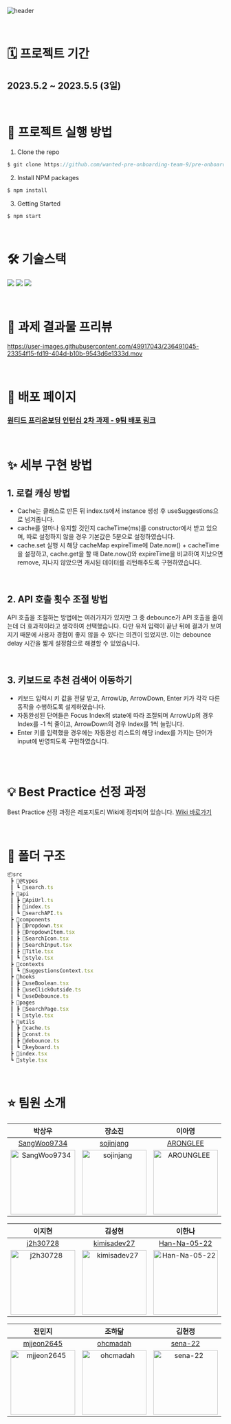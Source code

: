 ![header](https://capsule-render.vercel.app/api?type=waving&color=gradient&height=300&section=header&text=원티드%20프리온보딩%202차%20과제%209팀&fontSize=50)

<br/>

# 🗓️ 프로젝트 기간

## 2023.5.2 ~ 2023.5.5 (3일)

<br/>

# 📌 프로젝트 실행 방법

1. Clone the repo

```javascript
$ git clone https://github.com/wanted-pre-onboarding-team-9/pre-onboarding-10th-2-9.git
```

2. Install NPM packages

```javascript
$ npm install
```

3. Getting Started

```javascript
$ npm start
```

<br/>

# 🛠️ 기술스택

<p>
<img src="https://img.shields.io/badge/React-61DAFB?style=flat-square&logo=React&logoColor=black"/>
<img src="https://img.shields.io/badge/Typescript-3178C6?style=flat-square&logo=Typescript&logoColor=white"/>
<img src="https://img.shields.io/badge/styled components-DB7093?style=flat-square&logo=styled-components&logoColor=white"/>
</p>

<br />

# 👀 과제 결과물 프리뷰

https://user-images.githubusercontent.com/49917043/236491045-23354f15-fd19-404d-b10b-9543d6e1333d.mov

<br/>

# 🚀 배포 페이지

### [원티드 프리온보딩 인턴십 2차 과제 - 9팀 배포 링크](https://pre-onboarding-10th-2-9.netlify.app/)

<br/>

# ✨ 세부 구현 방법

## 1. 로컬 캐싱 방법

- Cache는 클래스로 만든 뒤 index.ts에서 instance 생성 후 useSuggestions으로 넘겨줍니다.
- cache를 얼마나 유지할 것인지 cacheTime(ms)를 constructor에서 받고 있으며, 따로 설정하지 않을 경우 기본값은 5분으로 설정하였습니다.
- cache.set 실행 시 해당 cacheMap expireTime에 Date.now() + cacheTime을 설정하고, cache.get을 할 때 Date.now()와 expireTime을 비교하여 지났으면 remove, 지나지 않았으면 캐시된 데이터를 리턴해주도록 구현하였습니다.

<br/>

## 2. API 호출 횟수 조절 방법

API 호출을 조절하는 방법에는 여러가지가 있지만 그 중 debounce가 API 호출을 줄이는데 더 효과적이라고 생각하여 선택했습니다.
다만 유저 입력이 끝난 뒤에 결과가 보여지기 때문에 사용자 경험이 좋지 않을 수 있다는 의견이 있었지만. 이는 debounce delay 시간을 짧게 설정함으로 해결할 수 있었습니다.

<br/>

## 3. 키보드로 추천 검색어 이동하기

- 키보드 입력시 키 값을 전달 받고, ArrowUp, ArrowDown, Enter 키가 각각 다른 동작을 수행하도록 설계하였습니다.
- 자동완성된 단어들은 Focus Index의 state에 따라 조절되며 ArrowUp의 경우 Index를 -1 씩 줄이고, ArrowDown의 경우 Index를 1씩 늘립니다.
- Enter 키를 입력했을 경우에는 자동완성 리스트의 해당 index를 가지는 단어가 input에 반영되도록 구현하였습니다.

<br/>

<br/>

# 💡 Best Practice 선정 과정

Best Practice 선정 과정은 레포지토리 Wiki에 정리되어 있습니다. [Wiki 바로가기](https://github.com/wanted-pre-onboarding-team-9/pre-onboarding-10th-1-9/wiki/%F0%9F%93%9D-Pre-Onboarding-10th-9%ED%8C%80-%EA%B3%BC%EC%A0%9C-1---Wiki)

<br/>

# 📂 폴더 구조

```javascript
📦src
 ┣ 📂@types
 ┃ ┗ 📜search.ts
 ┣ 📂api
 ┃ ┣ 📜ApiUrl.ts
 ┃ ┣ 📜index.ts
 ┃ ┗ 📜searchAPI.ts
 ┣ 📂components
 ┃ ┣ 📜Dropdown.tsx
 ┃ ┣ 📜DropdownItem.tsx
 ┃ ┣ 📜SearchIcon.tsx
 ┃ ┣ 📜SearchInput.tsx
 ┃ ┣ 📜Title.tsx
 ┃ ┗ 📜style.tsx
 ┣ 📂contexts
 ┃ ┗ 📜SuggestionsContext.tsx
 ┣ 📂hooks
 ┃ ┣ 📜useBoolean.tsx
 ┃ ┣ 📜useClickOutside.ts
 ┃ ┗ 📜useDebounce.ts
 ┣ 📂pages
 ┃ ┣ 📜SearchPage.tsx
 ┃ ┗ 📜style.tsx
 ┣ 📂utils
 ┃ ┣ 📜cache.ts
 ┃ ┣ 📜const.ts
 ┃ ┣ 📜debounce.ts
 ┃ ┗ 📜keyboard.ts
 ┣ 📜index.tsx
 ┗ 📜style.tsx
```

<br/>

# ⭐️ 팀원 소개

|                                                    박상우                                                     |                                                    장소진                                                    |                                                   이아영                                                    |
| :-----------------------------------------------------------------------------------------------------------: | :----------------------------------------------------------------------------------------------------------: | :---------------------------------------------------------------------------------------------------------: |
|                                 [SangWoo9734](https://github.com/SangWoo9734)                                 |                                  [sojinjang](https://github.com/sojinjang)                                   |                                   [ARONGLEE](https://github.com/ARONGLEE)                                   |
| <img src="https://avatars.githubusercontent.com/u/49917043?v=4" alt="SangWoo9734" width="150" height="150" /> | <img src="https://avatars.githubusercontent.com/u/111125577?v=4" alt="sojinjang" width="150" height="150" /> | <img src="https://avatars.githubusercontent.com/u/74637336?v=4" alt="AROUNGLEE" width="150" height="150" /> |

|                                                   이지현                                                   |                                                    김성현                                                     |                                                     이한나                                                     |
| :--------------------------------------------------------------------------------------------------------: | :-----------------------------------------------------------------------------------------------------------: | :------------------------------------------------------------------------------------------------------------: |
|                                  [j2h30728](https://github.com/j2h30728)                                   |                                 [kimisadev27](https://github.com/kimisadev27)                                 |                                [Han-Na-05-22](https://github.com/Han-Na-05-22)                                 |
| <img src="https://avatars.githubusercontent.com/u/60846068?v=4" alt="j2h30728" width="150" height="150" /> | <img src="https://avatars.githubusercontent.com/u/34756233?v=4" alt="kimisadev27" width="150" height="150" /> | <img src="https://avatars.githubusercontent.com/u/97869178?v=4" alt="Han-Na-05-22" width="150" height="150" /> |

|                                                    전민지                                                     |                                                   조하닮                                                   |                                                   김현정                                                   |
| :-----------------------------------------------------------------------------------------------------------: | :--------------------------------------------------------------------------------------------------------: | :--------------------------------------------------------------------------------------------------------: |
|                                  [mjjeon2645](https://github.com/mjjeon2645)                                  |                                  [ohcmadah](https://github.com/ohcmadah)                                   |                                   [sena-22](https://github.com/sena-22)                                    |
| <img src="https://avatars.githubusercontent.com/u/104840243?v=4" alt="mjjeon2645" width="150" height="150" /> | <img src="https://avatars.githubusercontent.com/u/52340070?v=4" alt="ohcmadah" width="150" height="150" /> | <img src="https://avatars.githubusercontent.com/u/110877564?v=4" alt="sena-22" width="150" height="150" /> |
